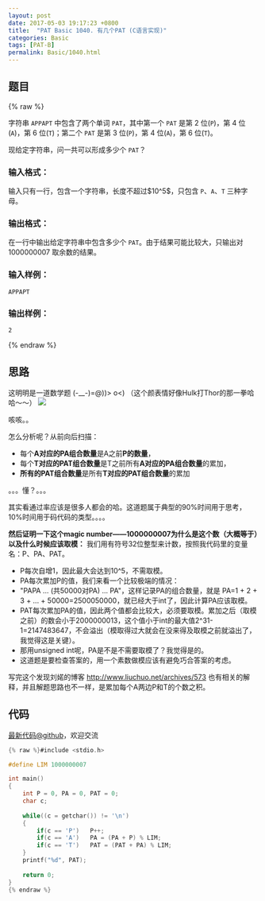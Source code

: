 ```yaml
---
layout: post
date: 2017-05-03 19:17:23 +0800
title:  "PAT Basic 1040. 有几个PAT (C语言实现)"
categories: Basic
tags: [PAT-B]
permalink: Basic/1040.html
---
```


## 题目

{% raw %}<div class="ques-view"><p>字符串 <code>APPAPT</code> 中包含了两个单词 <code>PAT</code>，其中第一个 <code>PAT</code> 是第 2 位(<code>P</code>)，第 4 位(<code>A</code>)，第 6 位(<code>T</code>)；第二个 <code>PAT</code> 是第 3 位(<code>P</code>)，第 4 位(<code>A</code>)，第 6 位(<code>T</code>)。</p>
<p>现给定字符串，问一共可以形成多少个 <code>PAT</code>？</p>
<h3 id="-">输入格式：</h3>
<p>输入只有一行，包含一个字符串，长度不超过<span>$10^5$</span>，只包含 <code>P</code>、<code>A</code>、<code>T</code> 三种字母。</p>
<h3 id="-">输出格式：</h3>
<p>在一行中输出给定字符串中包含多少个 <code>PAT</code>。由于结果可能比较大，只输出对 1000000007 取余数的结果。</p>
<h3 id="-">输入样例：</h3>
<pre><code class="lang-in">APPAPT
</code></pre>
<h3 id="-">输出样例：</h3>
<pre><code class="lang-out">2
</code></pre>
</div>{% endraw %}

## 思路

这明明是一道数学题 (-__-)=@))> o<) （这个颜表情好像Hulk打Thor的那一拳哈哈～～）
![](http://upload-images.jianshu.io/upload_images/1664395-bfb0065baac103aa.gif?imageMogr2/auto-orient/strip)

咳咳。。

怎么分析呢？从前向后扫描：
- 每个**A对应的PA组合数量**是A之前**P的数量**，
- 每个**T对应的PAT组合数量**是T之前所有**A对应的PA组合数量**的累加，
- **所有的PAT组合数量**是所有**T对应的PAT组合数量**的累加

。。。懂？。。。

其实看通过率应该是很多人都会的哈。这道题属于典型的90%时间用于思考，10%时间用于码代码的类型。。。。

**然后证明一下这个magic number——1000000007为什么是这个数（大概等于）以及什么时候应该取模：**
我们用有符号32位整型来计数，按照我代码里的变量名：P、PA、PAT。
- P每次自增1，因此最大会达到10^5，不需取模。
- PA每次累加P的值，我们来看一个比较极端的情况：
 - "PAPA ... (共50000对PA) ... PA"，这样记录PA的组合数量，就是
 PA=1 + 2 + 3 + ... + 50000=2500050000，就已经大于int了，因此计算PA应该取模。
- PAT每次累加PA的值，因此两个值都会比较大，必须要取模。累加之后（取模之前）的数会小于2000000013，这个值小于int的最大值2^31-1=2147483647，不会溢出（模取得过大就会在没来得及取模之前就溢出了，我觉得这是关键）。
 - 那用unsigned int呢，PA是不是不需要取模了？我觉得是的。
- 这道题是要检查答案的，用一个素数做模应该有避免巧合答案的考虑。

写完这个发现刘婼的博客 http://www.liuchuo.net/archives/573 也有相关的解释，并且解题思路也不一样，是累加每个A两边P和T的个数之积。

## 代码

[最新代码@github](https://github.com/OliverLew/PAT/blob/master/PATBasic/1040.c)，欢迎交流
```c
{% raw %}#include <stdio.h>

#define LIM 1000000007

int main()
{
    int P = 0, PA = 0, PAT = 0;
    char c;
    
    while((c = getchar()) != '\n')
    {
        if(c == 'P')   P++;
        if(c == 'A')   PA = (PA + P) % LIM;
        if(c == 'T')   PAT = (PAT + PA) % LIM;
    }
    printf("%d", PAT);
    
    return 0;
}
{% endraw %}
```
